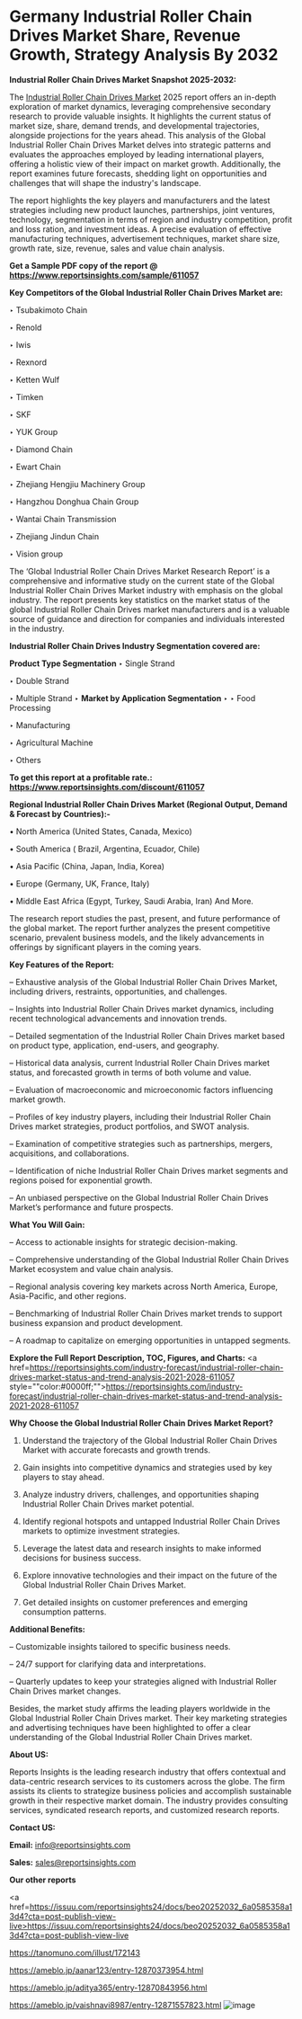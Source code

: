 # Germany Industrial Roller Chain Drives Market Share, Revenue Growth, Strategy Analysis By 2032

<strong>Industrial Roller Chain Drives Market Snapshot 2025-2032:</strong>

The <a href=https://www.reportsinsights.com/sample/611057>Industrial Roller Chain Drives Market</a> 2025 report offers an in-depth exploration of market dynamics, leveraging comprehensive secondary research to provide valuable insights. It highlights the current status of market size, share, demand trends, and developmental trajectories, alongside projections for the years ahead. This analysis of the Global Industrial Roller Chain Drives Market delves into strategic patterns and evaluates the approaches employed by leading international players, offering a holistic view of their impact on market growth. Additionally, the report examines future forecasts, shedding light on opportunities and challenges that will shape the industry's landscape.

The report highlights the key players and manufacturers and the latest strategies including new product launches, partnerships, joint ventures, technology, segmentation in terms of region and industry competition, profit and loss ration, and investment ideas. A precise evaluation of effective manufacturing techniques, advertisement techniques, market share size, growth rate, size, revenue, sales and value chain analysis.

<strong>Get a Sample PDF copy of the report @ <a href=https://www.reportsinsights.com/sample/611057 style=color:#0000ff;>https://www.reportsinsights.com/sample/611057</a></strong>

<strong>Key Competitors of the Global Industrial Roller Chain Drives Market are:</strong>

‣ Tsubakimoto Chain

‣ Renold

‣ Iwis

‣ Rexnord

‣ Ketten Wulf

‣ Timken

‣ SKF

‣ YUK Group

‣ Diamond Chain

‣ Ewart Chain

‣ Zhejiang Hengjiu Machinery Group

‣ Hangzhou Donghua Chain Group

‣ Wantai Chain Transmission

‣ Zhejiang Jindun Chain

‣ Vision group

The ‘Global Industrial Roller Chain Drives Market Research Report’ is a comprehensive and informative study on the current state of the Global Industrial Roller Chain Drives Market industry with emphasis on the global industry. The report presents key statistics on the market status of the global Industrial Roller Chain Drives market manufacturers and is a valuable source of guidance and direction for companies and individuals interested in the industry.

<strong>Industrial Roller Chain Drives Industry Segmentation covered are:</strong>

<strong>Product Type Segmentation</strong>
‣
Single Strand

‣ Double Strand

‣ Multiple Strand
‣ 
<strong>Market by Application Segmentation</strong>
‣
‣  Food Processing

‣ Manufacturing

‣ Agricultural Machine

‣ Others

<strong>To get this report at a profitable rate.: <a href=https://www.reportsinsights.com/discount/611057 style=color:#0000ff;>https://www.reportsinsights.com/discount/611057</a></strong>

<strong>Regional Industrial Roller Chain Drives Market (Regional Output, Demand &amp; Forecast by Countries):-</strong>

• North America (United States, Canada, Mexico)

• South America ( Brazil, Argentina, Ecuador, Chile)

• Asia Pacific (China, Japan, India, Korea)

• Europe (Germany, UK, France, Italy)

• Middle East Africa (Egypt, Turkey, Saudi Arabia, Iran) And More.

The research report studies the past, present, and future performance of the global market. The report further analyzes the present competitive scenario, prevalent business models, and the likely advancements in offerings by significant players in the coming years.

<strong>Key Features of the Report:</strong>

– Exhaustive analysis of the Global Industrial Roller Chain Drives Market, including drivers, restraints, opportunities, and challenges.

– Insights into Industrial Roller Chain Drives market dynamics, including recent technological advancements and innovation trends.

– Detailed segmentation of the Industrial Roller Chain Drives market based on product type, application, end-users, and geography.

– Historical data analysis, current Industrial Roller Chain Drives market status, and forecasted growth in terms of both volume and value.

– Evaluation of macroeconomic and microeconomic factors influencing market growth.

– Profiles of key industry players, including their Industrial Roller Chain Drives market strategies, product portfolios, and SWOT analysis.

– Examination of competitive strategies such as partnerships, mergers, acquisitions, and collaborations.

– Identification of niche Industrial Roller Chain Drives market segments and regions poised for exponential growth.

– An unbiased perspective on the Global Industrial Roller Chain Drives Market’s performance and future prospects.

<strong>What You Will Gain:</strong>

– Access to actionable insights for strategic decision-making.

– Comprehensive understanding of the Global Industrial Roller Chain Drives Market ecosystem and value chain analysis.

– Regional analysis covering key markets across North America, Europe, Asia-Pacific, and other regions.

– Benchmarking of Industrial Roller Chain Drives market trends to support business expansion and product development.

– A roadmap to capitalize on emerging opportunities in untapped segments.

<strong>Explore the Full Report Description, TOC, Figures, and Charts:</strong>
<a href=https://reportsinsights.com/industry-forecast/industrial-roller-chain-drives-market-status-and-trend-analysis-2021-2028-611057 style=""color:#0000ff;"">https://reportsinsights.com/industry-forecast/industrial-roller-chain-drives-market-status-and-trend-analysis-2021-2028-611057</a>

<strong>Why Choose the Global Industrial Roller Chain Drives Market Report?</strong>

1. Understand the trajectory of the Global Industrial Roller Chain Drives Market with accurate forecasts and growth trends.

2. Gain insights into competitive dynamics and strategies used by key players to stay ahead.

3. Analyze industry drivers, challenges, and opportunities shaping Industrial Roller Chain Drives market potential.

4. Identify regional hotspots and untapped Industrial Roller Chain Drives markets to optimize investment strategies.

5. Leverage the latest data and research insights to make informed decisions for business success.

6. Explore innovative technologies and their impact on the future of the Global Industrial Roller Chain Drives Market.

7. Get detailed insights on customer preferences and emerging consumption patterns.

<strong>Additional Benefits:</strong>

– Customizable insights tailored to specific business needs.

– 24/7 support for clarifying data and interpretations.

– Quarterly updates to keep your strategies aligned with Industrial Roller Chain Drives market changes.

Besides, the market study affirms the leading players worldwide in the Global Industrial Roller Chain Drives market. Their key marketing strategies and advertising techniques have been highlighted to offer a clear understanding of the Global Industrial Roller Chain Drives market.

<strong><strong>About US</strong>:</strong>

Reports Insights is the leading research industry that offers contextual and data-centric research services to its customers across the globe. The firm assists its clients to strategize business policies and accomplish sustainable growth in their respective market domain. The industry provides consulting services, syndicated research reports, and customized research reports.

<strong>Contact US:</strong>

<p class=><b>Email:</b> <a href=mailto:info@reportsinsights.com>info@reportsinsights.com</a></p>
<p class=><b>Sales:</b> <a href=mailto:sales@reportsinsights.com>sales@reportsinsights.com</a></p>

<strong>Our other reports</strong>

<a href=https://issuu.com/reportsinsights24/docs/beo20252032_6a0585358a13d4?cta=post-publish-view-live>https://issuu.com/reportsinsights24/docs/beo20252032_6a0585358a13d4?cta=post-publish-view-live</a>

<a href=https://tanomuno.com/illust/172143>https://tanomuno.com/illust/172143</a>

<a href=https://ameblo.jp/aanar123/entry-12870373954.html>https://ameblo.jp/aanar123/entry-12870373954.html</a>

<a href=https://ameblo.jp/aditya365/entry-12870843956.html>https://ameblo.jp/aditya365/entry-12870843956.html</a>

<a href=https://ameblo.jp/vaishnavi8987/entry-12871557823.html>https://ameblo.jp/vaishnavi8987/entry-12871557823.html</a>
![image](https://github.com/user-attachments/assets/3b123c94-2ef5-4c39-aaaa-990aaeb13a76)
